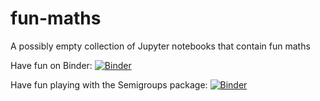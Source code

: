 # fun-maths
A possibly empty collection of Jupyter notebooks that contain fun maths

Have fun on Binder:
[![Binder](https://mybinder.org/badge.svg)](https://mybinder.org/v2/gh/mtorpey/fun-maths/master)

Have fun playing with the Semigroups package:
[![Binder](https://mybinder.org/badge.svg)](https://mybinder.org/v2/gh/mtorpey/fun-maths/master?filepath=FunSemigroups.ipynb)
